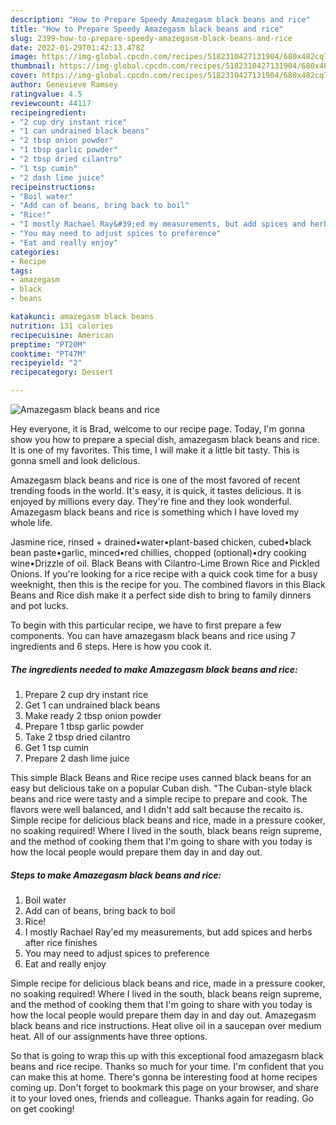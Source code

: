 ```yaml
---
description: "How to Prepare Speedy Amazegasm black beans and rice"
title: "How to Prepare Speedy Amazegasm black beans and rice"
slug: 2399-how-to-prepare-speedy-amazegasm-black-beans-and-rice
date: 2022-01-29T01:42:13.478Z
image: https://img-global.cpcdn.com/recipes/5182310427131904/680x482cq70/amazegasm-black-beans-and-rice-recipe-main-photo.jpg
thumbnail: https://img-global.cpcdn.com/recipes/5182310427131904/680x482cq70/amazegasm-black-beans-and-rice-recipe-main-photo.jpg
cover: https://img-global.cpcdn.com/recipes/5182310427131904/680x482cq70/amazegasm-black-beans-and-rice-recipe-main-photo.jpg
author: Genevieve Ramsey
ratingvalue: 4.5
reviewcount: 44117
recipeingredient:
- "2 cup dry instant rice"
- "1 can undrained black beans"
- "2 tbsp onion powder"
- "1 tbsp garlic powder"
- "2 tbsp dried cilantro"
- "1 tsp cumin"
- "2 dash lime juice"
recipeinstructions:
- "Boil water"
- "Add can of beans, bring back to boil"
- "Rice!"
- "I mostly Rachael Ray&#39;ed my measurements, but add spices and herbs after rice finishes"
- "You may need to adjust spices to preference"
- "Eat and really enjoy"
categories:
- Recipe
tags:
- amazegasm
- black
- beans

katakunci: amazegasm black beans 
nutrition: 131 calories
recipecuisine: American
preptime: "PT20M"
cooktime: "PT47M"
recipeyield: "2"
recipecategory: Dessert

---
```



![Amazegasm black beans and rice](https://img-global.cpcdn.com/recipes/5182310427131904/680x482cq70/amazegasm-black-beans-and-rice-recipe-main-photo.jpg)

Hey everyone, it is Brad, welcome to our recipe page. Today, I'm gonna show you how to prepare a special dish, amazegasm black beans and rice. It is one of my favorites. This time, I will make it a little bit tasty. This is gonna smell and look delicious.

Amazegasm black beans and rice is one of the most favored of recent trending foods in the world. It's easy, it is quick, it tastes delicious. It is enjoyed by millions every day. They're fine and they look wonderful. Amazegasm black beans and rice is something which I have loved my whole life.

Jasmine rice, rinsed + drained•water•plant-based chicken, cubed•black bean paste•garlic, minced•red chillies, chopped (optional)•dry cooking wine•Drizzle of oil. Black Beans with Cilantro-Lime Brown Rice and Pickled Onions. If you&#39;re looking for a rice recipe with a quick cook time for a busy weeknight, then this is the recipe for you. The combined flavors in this Black Beans and Rice dish make it a perfect side dish to bring to family dinners and pot lucks.


To begin with this particular recipe, we have to first prepare a few components. You can have amazegasm black beans and rice using 7 ingredients and 6 steps. Here is how you cook it.

<!--inarticleads1-->

##### The ingredients needed to make Amazegasm black beans and rice:

1. Prepare 2 cup dry instant rice
1. Get 1 can undrained black beans
1. Make ready 2 tbsp onion powder
1. Prepare 1 tbsp garlic powder
1. Take 2 tbsp dried cilantro
1. Get 1 tsp cumin
1. Prepare 2 dash lime juice


This simple Black Beans and Rice recipe uses canned black beans for an easy but delicious take on a popular Cuban dish. &#34;The Cuban-style black beans and rice were tasty and a simple recipe to prepare and cook. The flavors were well balanced, and I didn&#39;t add salt because the recaito is. Simple recipe for delicious black beans and rice, made in a pressure cooker, no soaking required! Where I lived in the south, black beans reign supreme, and the method of cooking them that I&#39;m going to share with you today is how the local people would prepare them day in and day out. 

<!--inarticleads2-->

##### Steps to make Amazegasm black beans and rice:

1. Boil water
1. Add can of beans, bring back to boil
1. Rice!
1. I mostly Rachael Ray&#39;ed my measurements, but add spices and herbs after rice finishes
1. You may need to adjust spices to preference
1. Eat and really enjoy


Simple recipe for delicious black beans and rice, made in a pressure cooker, no soaking required! Where I lived in the south, black beans reign supreme, and the method of cooking them that I&#39;m going to share with you today is how the local people would prepare them day in and day out. Amazegasm black beans and rice instructions. Heat olive oil in a saucepan over medium heat. All of our assignments have three options. 

So that is going to wrap this up with this exceptional food amazegasm black beans and rice recipe. Thanks so much for your time. I'm confident that you can make this at home. There's gonna be interesting food at home recipes coming up. Don't forget to bookmark this page on your browser, and share it to your loved ones, friends and colleague. Thanks again for reading. Go on get cooking!
